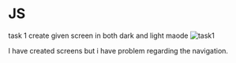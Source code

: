 # JS

task 1
create given screen in both dark and light maode
![task1](https://github.com/user-attachments/assets/ccb3caf9-98bf-455a-ab90-b081f0f08195)

I have created screens but i have problem regarding the navigation.
